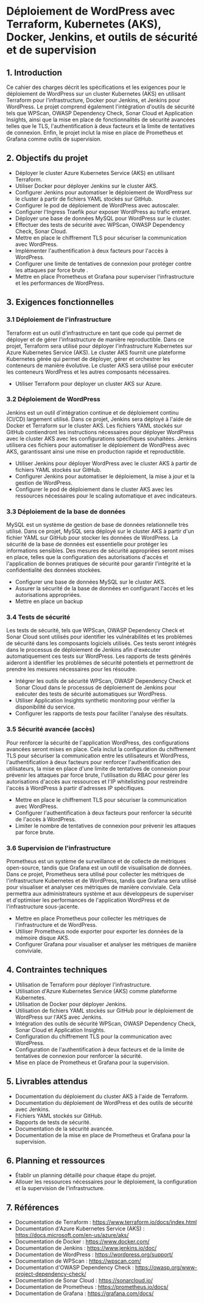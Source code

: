 # Déploiement de WordPress avec Terraform, Kubernetes (AKS), Docker, Jenkins, et outils de sécurité et de supervision

## 1. Introduction

Ce cahier des charges décrit les spécifications et les exigences pour le déploiement de WordPress sur un cluster Kubernetes (AKS) en utilisant Terraform pour l'infrastructure, Docker pour Jenkins, et Jenkins pour WordPress. Le projet comprend également l'intégration d'outils de sécurité tels que WPScan, OWASP Dependency Check, Sonar Cloud et Application Insights, ainsi que la mise en place de fonctionnalités de sécurité avancées telles que le TLS, l'authentification à deux facteurs et la limite de tentatives de connexion. Enfin, le projet inclut la mise en place de Prometheus et Grafana comme outils de supervision.

## 2. Objectifs du projet

- Déployer le cluster Azure Kubernetes Service (AKS) en utilisant Terraform.
- Utiliser Docker pour déployer Jenkins sur le cluster AKS.
- Configurer Jenkins pour automatiser le déploiement de WordPress sur le cluster à partir de fichiers YAML stockés sur GitHub.
- Configurer le pod de déploiement de WordPress avec autoscaler.
- Configurer l'Ingress Traefik pour exposer WordPress au trafic entrant.
- Déployer une base de données MySQL pour WordPress sur le cluster.
- Effectuer des tests de sécurité avec WPScan, OWASP Dependency Check, Sonar Cloud.
- Mettre en place le chiffrement TLS pour sécuriser la communication avec WordPress.
- Implémenter l'authentification à deux facteurs pour l'accès à WordPress.
- Configurer une limite de tentatives de connexion pour protéger contre les attaques par force brute .
- Mettre en place Prometheus et Grafana pour superviser l'infrastructure et les performances de WordPress.

## 3. Exigences fonctionnelles

### 3.1 Déploiement de l'infrastructure

Terraform est un outil d'infrastructure en tant que code qui permet de déployer et de gérer l'infrastructure de manière reproductible. Dans ce projet, Terraform sera utilisé pour déployer l'infrastructure Kubernetes sur Azure Kubernetes Service (AKS). Le cluster AKS fournit une plateforme Kubernetes gérée qui permet de déployer, gérer et orchestrer les conteneurs de manière évolutive. Le cluster AKS sera utilisé pour exécuter les conteneurs WordPress et les autres composants nécessaires.

- Utiliser Terraform pour déployer un cluster AKS sur Azure.

### 3.2 Déploiement de WordPress

Jenkins est un outil d'intégration continue et de déploiement continu (CI/CD) largement utilisé. Dans ce projet, Jenkins sera déployé à l'aide de Docker et Terraform sur le cluster AKS. Les fichiers YAML stockés sur GitHub contiendront les instructions nécessaires pour déployer WordPress avec le cluster AKS avec les configurations spécifiques souhaitées. Jenkins utilisera ces fichiers pour automatiser le déploiement de WordPress avec AKS, garantissant ainsi une mise en production rapide et reproductible.

- Utiliser Jenkins pour déployer WordPress avec le cluster AKS à partir de fichiers YAML stockés sur GitHub.
- Configurer Jenkins pour automatiser le déploiement, la mise à jour et la gestion de WordPress.
- Configurer le pod de déploiement dans le cluster AKS avec les ressources nécessaires pour le scaling automatique et avec indicateurs.

### 3.3 Déploiement de la base de données

MySQL est un système de gestion de base de données relationnelle très utilisé. Dans ce projet, MySQL sera déployé sur le cluster AKS à partir d'un fichier YAML sur GitHub pour stocker les données de WordPress. La sécurité de la base de données est essentielle pour protéger les informations sensibles. Des mesures de sécurité appropriées seront mises en place, telles que la configuration des autorisations d'accès et l'application de bonnes pratiques de sécurité pour garantir l'intégrité et la confidentialité des données stockées.

- Configurer une base de données MySQL sur le cluster AKS.
- Assurer la sécurité de la base de données en configurant l'accès et les autorisations appropriées.
- Mettre en place un backup

### 3.4 Tests de sécurité

Les tests de sécurité, tels que WPScan, OWASP Dependency Check et Sonar Cloud sont utilisés pour identifier les vulnérabilités et les problèmes de sécurité dans les composants logiciels utilisés. Ces tests seront intégrés dans le processus de déploiement de Jenkins afin d'exécuter automatiquement ces tests sur WordPress. Les rapports de tests générés aideront à identifier les problèmes de sécurité potentiels et permettront de prendre les mesures nécessaires pour les résoudre.

- Intégrer les outils de sécurité WPScan, OWASP Dependency Check et Sonar Cloud dans le processus de déploiement de Jenkins pour exécuter des tests de sécurité automatiques sur WordPress.
- Utiliser Application Insights synthetic monitoring pour vérifier la disponibilité du service.
- Configurer les rapports de tests pour faciliter l'analyse des résultats.

### 3.5 Sécurité avancée (accès)

Pour renforcer la sécurité de l'application WordPress, des configurations avancées seront mises en place. Cela inclut la configuration du chiffrement TLS pour sécuriser la communication entre les utilisateurs et WordPress, l'authentification à deux facteurs pour renforcer l'authentification des utilisateurs, la mise en place d'une limite de tentatives de connexion pour prévenir les attaques par force brute, l'utilisation du RBAC pour gérer les autorisations d'accès aux ressources et l'IP whitelisting pour restreindre l'accès à WordPress à partir d'adresses IP spécifiques.

- Mettre en place le chiffrement TLS pour sécuriser la communication avec WordPress.
- Configurer l'authentification à deux facteurs pour renforcer la sécurité de l'accès à WordPress.
- Limiter le nombre de tentatives de connexion pour prévenir les attaques par force brute.

### 3.6 Supervision de l'infrastructure

Prometheus est un système de surveillance et de collecte de métriques open-source, tandis que Grafana est un outil de visualisation de données. Dans ce projet, Prometheus sera utilisé pour collecter les métriques de l'infrastructure Kubernetes et de WordPress, tandis que Grafana sera utilisé pour visualiser et analyser ces métriques de manière conviviale. Cela permettra aux administrateurs système et aux développeurs de superviser et d'optimiser les performances de l'application WordPress et de l'infrastructure sous-jacente.

- Mettre en place Prometheus pour collecter les métriques de l'infrastructure et de WordPress.
- Utiliser Prometheus node exporter pour exporter les données de la mémoire disque AKS.
- Configurer Grafana pour visualiser et analyser les métriques de manière conviviale.

## 4. Contraintes techniques

- Utilisation de Terraform pour déployer l'infrastructure.
- Utilisation d'Azure Kubernetes Service (AKS) comme plateforme Kubernetes.
- Utilisation de Docker pour déployer Jenkins.
- Utilisation de fichiers YAML stockés sur GitHub pour le déploiement de WordPress sur l'AKS avec Jenkins.
- Intégration des outils de sécurité WPScan, OWASP Dependency Check, Sonar Cloud et Application Insights.
- Configuration du chiffrement TLS pour la communication avec WordPress.
- Configuration de l'authentification à deux facteurs et de la limite de tentatives de connexion pour renforcer la sécurité.
- Mise en place de Prometheus et Grafana pour la supervision.

## 5. Livrables attendus
- Documentation du déploiement du cluster AKS à l'aide de Terraform.
- Documentation du déploiement de WordPress et des outils de sécurité avec Jenkins.
- Fichiers YAML stockés sur GitHub.
- Rapports de tests de sécurité.
- Documentation de la sécurité avancée.
- Documentation de la mise en place de Prometheus et Grafana pour la supervision.

## 6. Planning et ressources
- Établir un planning détaillé pour chaque étape du projet.
- Allouer les ressources nécessaires pour le déploiement, la configuration et la supervision de l'infrastructure.

## 7. Références
- Documentation de Terraform : https://www.terraform.io/docs/index.html
- Documentation d'Azure Kubernetes Service (AKS) : https://docs.microsoft.com/en-us/azure/aks/
- Documentation de Docker : https://www.docker.com/
- Documentation de Jenkins : https://www.jenkins.io/doc/
- Documentation de WordPress : https://wordpress.org/support/
- Documentation de WPScan : https://wpscan.com/
- Documentation d'OWASP Dependency Check : https://owasp.org/www-project-dependency-check/
- Documentation de Sonar Cloud : https://sonarcloud.io/
- Documentation de Prometheus : https://prometheus.io/docs/
- Documentation de Grafana : https://grafana.com/docs/
